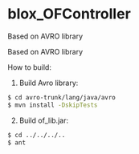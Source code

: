 blox_OFController
=================

Based on AVRO library

Based on AVRO library

How to build:

1. Build Avro library:
 ```bash
 $ cd avro-trunk/lang/java/avro
 $ mvn install -DskipTests

 ```
2. Build of_lib.jar:
 ```bash
 $ cd ../../../..
 $ ant
 ```

